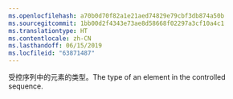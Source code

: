 ```yaml
---
ms.openlocfilehash: a70b0d70f82a1e21aed74829e79cbf3db874a50b
ms.sourcegitcommit: 1bb00d2f4343e73ae8d58668f02297a3cf10a4c1
ms.translationtype: HT
ms.contentlocale: zh-CN
ms.lasthandoff: 06/15/2019
ms.locfileid: "63871487"
---
```

<span data-ttu-id="f7015-101">受控序列中的元素的类型。</span><span class="sxs-lookup"><span data-stu-id="f7015-101">The type of an element in the controlled sequence.</span></span>